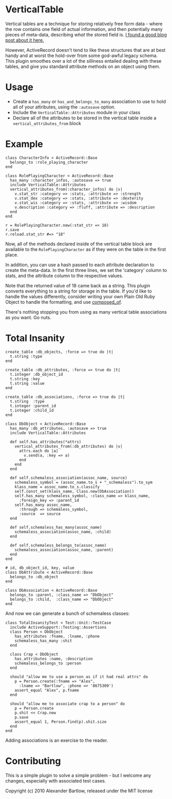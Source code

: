 VerticalTable
=============

Vertical tables are a technique for storing relatively free form data - where
the row contains one field of actual information, and then potentially many
pieces of meta-data, describing _what_ the stored field is. [I found a good blog post about it here.](http://weblogs.foxite.com/andykramek/archive/2009/05/03/8369.aspx)

However, ActiveRecord doesn't tend to like these structures that are at best handy and at worst the hold-over from some god-awful legacy schema. This plugin smoothes over a lot of the silliness entailed dealing with these tables, and give you standard attribute methods on an object using them.

Usage
=====

*  Create a `has_many` or `has_and_belongs_to_many` association to use to
hold all of your attributes, using the `:autosave` option.
*  Include the `VerticalTable::Attributes` module in your class
*  Declare all of the attributes to be stored in the vertical table inside a `vertical_attributes_from` block

Example
=======

    class CharacterInfo < ActiveRecord::Base
      belongs_to :role_playing_character
    end

    class RolePlayingCharacter < ActiveRecord::Base
      has_many :character_infos, :autosave => true
      include VerticalTable::Attributes
      vertical_attributes_from(:character_infos) do |v|
        v.stat_str :category => :stats, :attribute => :strength
        v.stat_dex :category => :stats, :attribute => :dexterity
        v.stat_wis :category => :stats, :attribute => :wisdom
        v.description :category => :fluff, :attribute => :description
      end
    end

    r = RolePlayingCharacter.new(:stat_str => 18)
    r.save
    r.reload.stat_str #=> "18"

Now, all of the methods declared inside of the vertical table block are
available to the `RolePlayingCharacter` as if they were on the table in the
first place.

In addition, you can use a hash passed to each attribute declaration to create
the meta-data. In the first three lines, we set the 'category' column to
stats, and the attribute column to the respective values.

Note that the returned value of 18 came back as a string. This plugin converts
everything to a string for storage in the table. If you'd like to handle the
values differently, consider writing your own Plain Old Ruby Object to handle
the formatting, and use
[composed_of](http://api.rubyonrails.org/classes/ActiveRecord/Aggregations/ClassMethods.html#M002198).

There's nothing stopping you from using as many vertical table associations as
you want. Go nuts.

Total Insanity
==============

    create_table :db_objects, :force => true do |t|
      t.string :type
    end

    create_table :db_attributes, :force => true do |t|
      t.integer :db_object_id
      t.string :key
      t.string :value
    end

    create_table :db_associations, :force => true do |t|
      t.string  :type
      t.integer :parent_id
      t.integer :child_id
    end
    
    class DbObject < ActiveRecord::Base
      has_many :db_attributes, :autosave => true
      include VerticalTable::Attributes

      def self.has_attributes(*attrs)
        vertical_attributes_from(:db_attributes) do |v|
          attrs.each do |a|
            v.send(a, :key => a)
          end
        end
      end

      def self.schemaless_association(assoc_name, source)
        schemaless_symbol = (assoc_name.to_s + "_schemaless").to_sym
        klass_name = assoc_name.to_s.classify
        self.const_set(klass_name, Class.new(DbAssociation))
        self.has_many schemaless_symbol, :class_name => klass_name, 
          :foreign_key => :parent_id
        self.has_many assoc_name,
          :through => schemaless_symbol,
          :source  => source
      end

      def self.schemaless_has_many(assoc_name)
        schemaless_association(assoc_name, :child)
      end

      def self.schemaless_belongs_to(assoc_name)
        schemaless_association(assoc_name, :parent)
      end
    end

    # id, db_object_id, key, value
    class DbAttribute < ActiveRecord::Base
      belongs_to :db_object
    end

    class DbAssociation < ActiveRecord::Base
      belongs_to :parent, :class_name => "DbObject"
      belongs_to :child,  :class_name => "DbObject"
    end
    
And now we can generate a bunch of schemaless classes:

    class TotalInsanityTest < Test::Unit::TestCase
      include ActiveSupport::Testing::Assertions
      class Person < DbObject
        has_attributes :fname, :lname, :phone
        schemaless_has_many :shit
      end
  
      class Crap < DbObject
        has_attributes :name, :description
        schemaless_belongs_to :person
      end
  
      should "allow me to use a person as if it had real attrs" do
        p = Person.create(:fname => "Alex", 
          :lname => "Bartlow", :phone => '8675309')
        assert_equal "Alex", p.fname
      end
  
      should "allow me to associate crap to a person" do 
        p = Person.create
        p.shit << Crap.new
        p.save
        assert_equal 1, Person.find(p).shit.size
      end
    end
    
Adding associations is an exercise to the reader.

Contributing
============

This is a simple plugin to solve a simple problem - but I welcome any changes, especially with associated test cases.

Copyright (c) 2010 Alexander Bartlow, released under the MIT license
